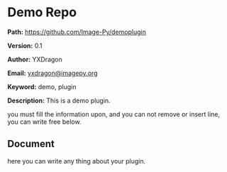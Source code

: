 # Demo Repo

**Path:** https://github.com/Image-Py/demoplugin

**Version:** 0.1

**Author:** YXDragon

**Email:** yxdragon@imagepy.org

**Keyword:** demo, plugin

**Description:** This is a demo plugin.

you must fill the information upon, and you can not remove or insert line, you can write free below.

## Document
here you can write any thing about your plugin.